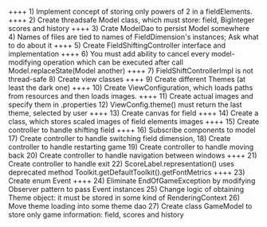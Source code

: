 ++++ 1) Implement concept of storing only powers of 2 in a fieldElements.
++++ 2) Create threadsafe Model class, which must store: field, BigInteger scores and history
++++ 3) Crate ModelDao to persist Model somewhere   
4) Names of files are tied to names of FieldDimension's instances; Ask what to do about it
++++ 5) Create FieldShiftingController interface and implementation
++++ 6) You must add ability to cancel every model-modifying operation 
which can be executed after call Model.replaceState(Model another)
++++ 7) FieldShiftControllerImpl is not thread-safe
8) Create view classes
++++ 9) Create different Themes (at least the dark one)
++++ 10) Create ViewConfiguration, which loads paths from resources and then loads images.
++++ 11) Create actual images and specify them in <theme>.properties
12) ViewConfig.theme() must return the last theme, selected by user
++++ 13) Create canvas for field 
++++ 14) Create a class, which stores scaled images of field elements images
++++ 15) Create controller to handle shifting field
++++ 16) Subscribe components to model
17) Create controller to handle switching field dimension,
18) Create controller to handle restarting game 
19) Create controller to handle moving back 
20) Create controller to handle navigation between windows
++++ 21) Create controller to handle exit
22) ScoreLabel.representation() uses deprecated method Toolkit.getDefaultToolkit().getFontMetrics
++++ 23) Create enum Event 
++++ 24) Eliminate EndOfGameException by modifying Observer pattern to pass Event instances
25) Change logic of obtaining Theme object: it must be stored in some kind of RenderingContext
26) Move theme loading into some theme dao
27) Create class GameModel to store only game information: field, scores and history

